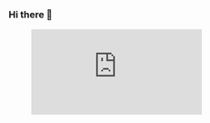 ### Hi there 👋
<figure><embed src="https://wakatime.com/share/@Reddy/6f146860-3cf2-42fa-8437-5e3ac19f856b.svg"></embed></figure>
<!--
**ReddyX/ReddyX** is a ✨ _special_ ✨ repository because its `README.md` (this file) appears on your GitHub profile.

Here are some ideas to get you started:

- 🔭 I’m currently working on ...
- 🌱 I’m currently learning ...
- 👯 I’m looking to collaborate on ...
- 🤔 I’m looking for help with ...
- 💬 Ask me about ...
- 📫 How to reach me: ...
- 😄 Pronouns: ...
- ⚡ Fun fact: ...
-->

